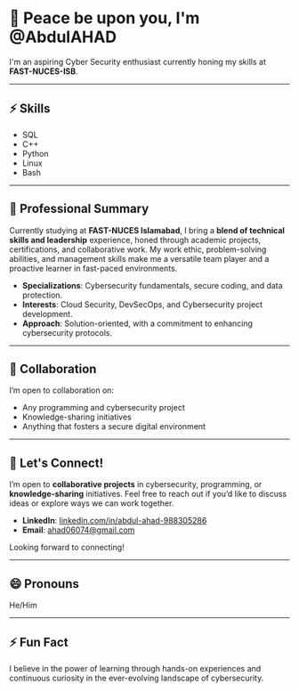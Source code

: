 # 👋 Peace be upon you, I'm @AbdulAHAD  

I'm an aspiring Cyber Security enthusiast currently honing my skills at **FAST-NUCES-ISB**.  

---

## ⚡ Skills  
- SQL  
- C++  
- Python  
- Linux  
- Bash  

---

## 🚀 Professional Summary

Currently studying at **FAST-NUCES Islamabad**, I bring a **blend of technical skills and leadership** experience, honed through academic projects, certifications, and collaborative work. My work ethic, problem-solving abilities, and management skills make me a versatile team player and a proactive learner in fast-paced environments.

- **Specializations**: Cybersecurity fundamentals, secure coding, and data protection.
- **Interests**: Cloud Security, DevSecOps, and Cybersecurity project development.
- **Approach**: Solution-oriented, with a commitment to enhancing cybersecurity protocols.

---

## 💞️ Collaboration  
I’m open to collaboration on:  
- Any programming and cybersecurity project  
- Knowledge-sharing initiatives  
- Anything that fosters a secure digital environment  

---

## 💬 Let's Connect!

I’m open to **collaborative projects** in cybersecurity, programming, or **knowledge-sharing** initiatives. Feel free to reach out if you’d like to discuss ideas or explore ways we can work together.

- **LinkedIn**: [linkedin.com/in/abdul-ahad-988305286](https://www.linkedin.com/in/abdul-ahad-988305286)
- **Email**: [ahad06074@gmail.com](mailto:ahad06074@gmail.com)

Looking forward to connecting!

---

## 😄 Pronouns  
He/Him  

---

## ⚡ Fun Fact  
I believe in the power of learning through hands-on experiences and continuous curiosity in the ever-evolving landscape of cybersecurity.  

<!---  
AbdulAHAD968/AbdulAHAD968 is a ✨ special ✨ repository because its `README.md` (this file) appears on your GitHub profile.  
You can click the Preview link to take a look at your changes.  
--->
